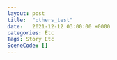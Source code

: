 ```yaml
---
layout: post
title:  "others_test"
date:   2021-12-12 03:00:00 +0000
categories: Etc
Tags: Story Etc
SceneCode: []
---
```

